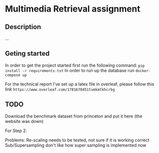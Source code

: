 <!--
 Copyright 2022 Cristian Grosu
 
 Licensed under the Apache License, Version 2.0 (the "License");
 you may not use this file except in compliance with the License.
 You may obtain a copy of the License at
 
     http://www.apache.org/licenses/LICENSE-2.0
 
 Unless required by applicable law or agreed to in writing, software
 distributed under the License is distributed on an "AS IS" BASIS,
 WITHOUT WARRANTIES OR CONDITIONS OF ANY KIND, either express or implied.
 See the License for the specific language governing permissions and
 limitations under the License.
-->

# Multimedia Retrieval assignment

## Description

...

## Geting started

In order to get the project started first run the following command: `pip install -r requirements.txt`
In order to run up the database run `docker-compose up`

For the technical report I've set up a latex file in overleaf, please follow this link `https://www.overleaf.com/1781678451tvmkmtkhcrbg`

## TODO

Download the benchmark dataset from princeton and put it here (the website was down)

For Step 2:

Problems: Re-scaling needs to be tested, not sure if it is working correct
Sub/Supersampling don't like how super sampling is implemented now
